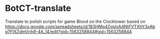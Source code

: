 # BotCT-translate
Translate to polish scripts for game Blood on the Clocktower
based on https://docs.google.com/spreadsheets/d/183HMp4ZgslxA4NtFVTXhY3xAbg7FIXZdmVnh9-4A_14/edit?gid=1563258844#gid=1563258844
